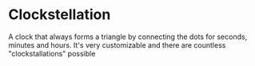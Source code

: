 # Clockstellation
A clock that always forms a triangle by connecting the dots for seconds, minutes and hours. It's very customizable and there are countless "clockstallations" possible
